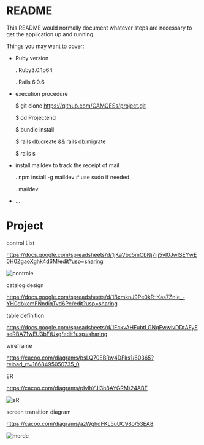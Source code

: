 # README

This README would normally document whatever steps are necessary to get the
application up and running.

Things you may want to cover:

* Ruby version

  . Ruby3.0.1p64
  
  . Rails 6.0.6
 
* execution procedure

  $ git clone https://github.com/CAMOESs/project.git
  
  $ cd Projectend
  
  $ bundle install 
  
  $ rails db:create && rails db:migrate
  
  $ rails s
  
* install maildev to track the receipt of mail

   . npm install -g maildev # use sudo if needed
   
   . maildev
 


* ...
# Project

control List

https://docs.google.com/spreadsheets/d/1jKaVbc5mCbNj7ljj5vI0JwlSEYwE0H0ZgaoXghk4d6M/edit?usp=sharing

![controle](https://user-images.githubusercontent.com/103535400/211517926-d2c00413-be2e-4a05-95d0-e2c7029ed167.png)


catalog design

https://docs.google.com/spreadsheets/d/1BxmknJ9Pe0kR-Kas7ZnIe_-YH0dbkcmFNndiqTvd6Pc/edit?usp=sharing


table definition

https://docs.google.com/spreadsheets/d/1EckvAHFubtLGNqFwwivDDtAFyFseRBA71wEU3bFtUxg/edit?usp=sharing


wireframe

 https://cacoo.com/diagrams/bsLQ70EBRw4DFks1/60365?reload_rt=1668495050735_0


ER

  https://cacoo.com/diagrams/pIvlhYJi3h8AYGRM/24ABF
  
  ![eR](https://user-images.githubusercontent.com/103535400/211742548-3e717394-5c9b-4b54-ac89-888682942d31.png)


screen transition diagram

  https://cacoo.com/diagrams/azWghdFKL5uUC98o/53EA8
  
  
   ![merde](https://user-images.githubusercontent.com/103535400/212529422-ad2b136f-6b34-4bd7-a779-f1e1f2898365.png)   

  


  
